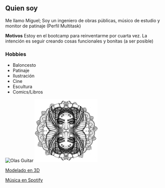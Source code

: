 ## Quien soy

Me llamo Miguel; Soy un ingeniero de obras públicas, músico de estudio y monitor de patinaje (Perfil Multitask)

**Motivos**
Estoy en el bootcamp para reinventarme por cuarta vez. La intención es seguir creando cosas funcionales y bonitas (a ser posible)

### Hobbies
* Baloncesto
* Patinaje 
* Ilustración
* Cine
* Escultura
* Comics/Libros


<img src="assets\InShot_20180826_141324135.jpg" width=200px alt="Olas Guitar">

<img src="assets\Biomecanica DRACULA sintexto low (1).jpg" width=200px alt="Biomecanica">





<a href="https://www.instagram.com/p/B19chEHiL8Z">Modelado en 3D

<a href="https://open.spotify.com/artist/72O7A8lThFEDRGqJYkPlAH">Música en Spotify
  
  
  
  


